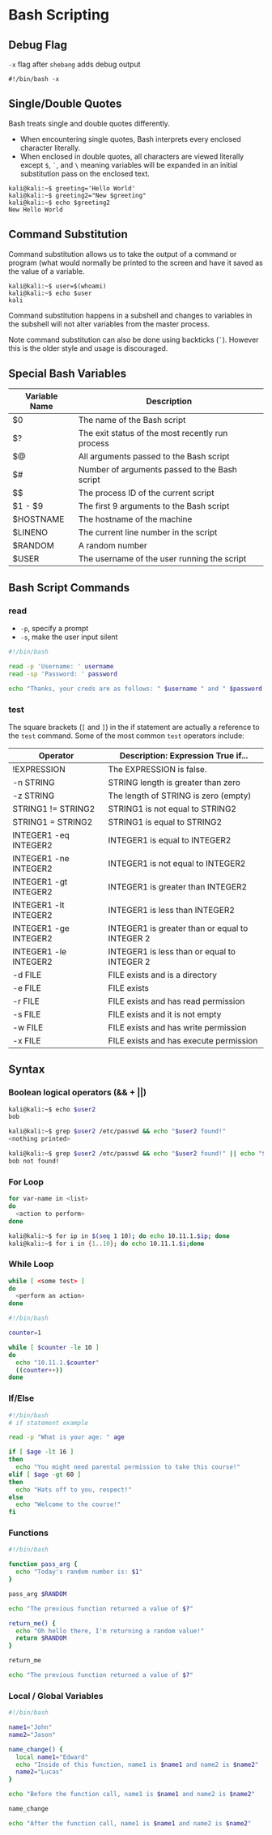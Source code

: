# Bash Scripting

## Debug Flag

`-x` flag after `shebang` adds debug output

```
#!/bin/bash -x
```

## Single/Double Quotes

Bash treats single and double quotes differently.&#x20;

* When encountering single quotes, Bash interprets every enclosed character literally.&#x20;
* When enclosed in double quotes, all characters are viewed literally except `$`, `` ` ``, and `\` meaning variables will be expanded in an initial substitution pass on the enclosed text.

```
kali@kali:~$ greeting='Hello World'
kali@kali:~$ greeting2="New $greeting"
kali@kali:~$ echo $greeting2 
New Hello World
```

## Command Substitution

Command substitution allows us to take the output of a command or program (what would normally be printed to the screen and have it saved as the value of a variable.

```
kali@kali:~$ user=$(whoami)
kali@kali:~$ echo $user 
kali
```

Command substitution happens in a subshell and changes to variables in the subshell will not alter variables from the master process.&#x20;

Note command substitution can also be done using backticks (`` ` ``). However this is the older style and usage is discouraged.

## **Special Bash Variables**

| **Variable Name**  | **Description**                                   |
| ------------------ | ------------------------------------------------- |
| $0                 | The name of the Bash script                       |
| $?                 | The exit status of the most recently run process  |
| $@                 | All arguments passed to the Bash script           |
| $#                 | Number of arguments passed to the Bash script     |
| \$$                | The process ID of the current script              |
| $1 - $9            | The first 9 arguments to the Bash script          |
| $HOSTNAME          | The hostname of the machine                       |
| $LINENO            | The current line number in the script             |
| $RANDOM            | A random number                                   |
| $USER              | The username of the user running the script       |

## Bash Script Commands

### read

* `-p`, specify a prompt
* `-s`, make the user input silent

```bash
#!/bin/bash

read -p 'Username: ' username
read -sp 'Password: ' password

echo "Thanks, your creds are as follows: " $username " and " $password
```

### **test**

The square brackets (`[` and `]`) in the if statement are actually a reference to the `test` command. Some of the most common `test` operators include:

| **Operator**           | **Description: Expression True if...**          |
| ---------------------- | ----------------------------------------------- |
| !EXPRESSION            | The EXPRESSION is false.                        |
| -n STRING              | STRING length is greater than zero              |
| -z STRING              | The length of STRING is zero (empty)            |
| STRING1 != STRING2     | STRING1 is not equal to STRING2                 |
| STRING1 = STRING2      | STRING1 is equal to STRING2                     |
| INTEGER1 -eq INTEGER2  | INTEGER1 is equal to INTEGER2                   |
| INTEGER1 -ne INTEGER2  | INTEGER1 is not equal to INTEGER2               |
| INTEGER1 -gt INTEGER2  | INTEGER1 is greater than INTEGER2               |
| INTEGER1 -lt INTEGER2  | INTEGER1 is less than INTEGER2                  |
| INTEGER1 -ge INTEGER2  | INTEGER1 is greater than or equal to INTEGER 2  |
| INTEGER1 -le INTEGER2  | INTEGER1 is less than or equal to INTEGER 2     |
| -d FILE                | FILE exists and is a directory                  |
| -e FILE                | FILE exists                                     |
| -r FILE                | FILE exists and has read permission             |
| -s FILE                | FILE exists and it is not empty                 |
| -w FILE                | FILE exists and has write permission            |
| -x FILE                | FILE exists and has execute permission          |

## Syntax

### **Boolean logical operators (&& + ||)**

```bash
kali@kali:~$ echo $user2
bob

kali@kali:~$ grep $user2 /etc/passwd && echo "$user2 found!"
<nothing printed>

kali@kali:~$ grep $user2 /etc/passwd && echo "$user2 found!" || echo "$user2 not found !"
bob not found!
```

### **For Loop**

```bash
for var-name in <list> 
do
  <action to perform>
done
```

```bash
kali@kali:~$ for ip in $(seq 1 10); do echo 10.11.1.$ip; done
kali@kali:~$ for i in {1..10}; do echo 10.11.1.$i;done
```

### While Loop

```bash
while [ <some test> ] 
do
  <perform an action> 
done
```

```bash
#!/bin/bash

counter=1

while [ $counter -le 10 ]
do
  echo "10.11.1.$counter"
  ((counter++))
done
```

### **If/Else**

```bash
#!/bin/bash
# if statement example

read -p "What is your age: " age

if [ $age -lt 16 ] 
then
  echo "You might need parental permission to take this course!"
elif [ $age -gt 60 ]
then
  echo "Hats off to you, respect!"
else
  echo "Welcome to the course!" 
fi
```

### Functions

```bash
#!/bin/bash

function pass_arg {
  echo "Today's random number is: $1" 
}

pass_arg $RANDOM

echo "The previous function returned a value of $?"

return_me() {
  echo "Oh hello there, I'm returning a random value!"
  return $RANDOM 
}

return_me

echo "The previous function returned a value of $?"
```

### Local / Global Variables

```bash
#!/bin/bash

name1="John"
name2="Jason"

name_change() {
  local name1="Edward"
  echo "Inside of this function, name1 is $name1 and name2 is $name2"
  name2="Lucas"
}

echo "Before the function call, name1 is $name1 and name2 is $name2"

name_change

echo "After the function call, name1 is $name1 and name2 is $name2"
```
